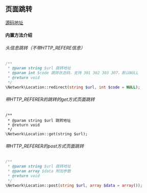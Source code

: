 ## 页面跳转
[源码地址](https://github.com/enychen/yaf-framework/blob/master/app/library/Network/Location.php)

#### 内置方法介绍
###### 头信息跳转（不带HTTP_REFERE信息）
```php
/**
 * @param string $url 跳转地址
 * @param int $code 跳转状态码，支持 301 302 303 307，默认NULL
 * @return void
 */
\Network\Location::redirect(string $url, int $code = NULL);
```

###### 带HTTP_REFERER的跳转的get方式页面跳转
```
/**
 * @param string $url 跳转地址
 * @return void
 */
\Network\Location::get(string $url);
```

###### 带HTTP_REFERER的post方式页面跳转
```php
/**
 * @param string $url 跳转地址
 * @param array $data 附加参数
 * @return void
 */
\Network\Location::post(string $url, array $data = array());
```
